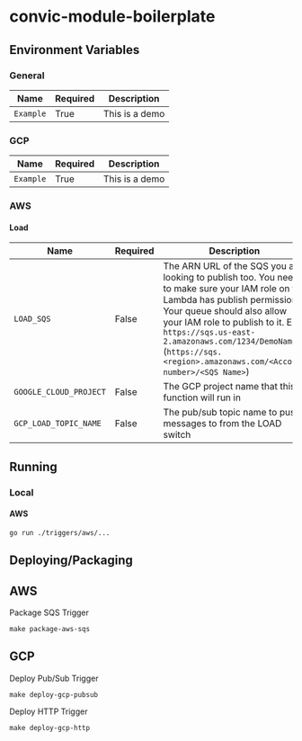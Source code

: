 # convic-module-boilerplate

## Environment Variables

### General

| Name  | Required | Description   |
| ----- | -------- | ------------- |
| `Example` | True | This is a demo |

### GCP

| Name  | Required | Description   |
| ----- | -------- | ------------- |
| `Example` | True | This is a demo |


### AWS

#### Load

| Name  | Required | Description   |
| ----- | -------- | ------------- |
| `LOAD_SQS` | False | The ARN URL of the SQS you are looking to publish too. You need to make sure your IAM role on the Lambda has publish permissions. Your queue should also allow your IAM role to publish to it. Ex. `https://sqs.us-east-2.amazonaws.com/1234/DemoName` (`https://sqs.<region>.amazonaws.com/<Account number>/<SQS Name>`) |
| `GOOGLE_CLOUD_PROJECT` | False | The GCP project name that this function will run in |
| `GCP_LOAD_TOPIC_NAME` | False | The pub/sub topic name to push messages to from the LOAD switch |

## Running

### Local

#### AWS

```
go run ./triggers/aws/...
```

## Deploying/Packaging

## AWS
Package SQS Trigger
```
make package-aws-sqs
```

## GCP

Deploy Pub/Sub Trigger
```
make deploy-gcp-pubsub 
```

Deploy HTTP Trigger
```
make deploy-gcp-http
```